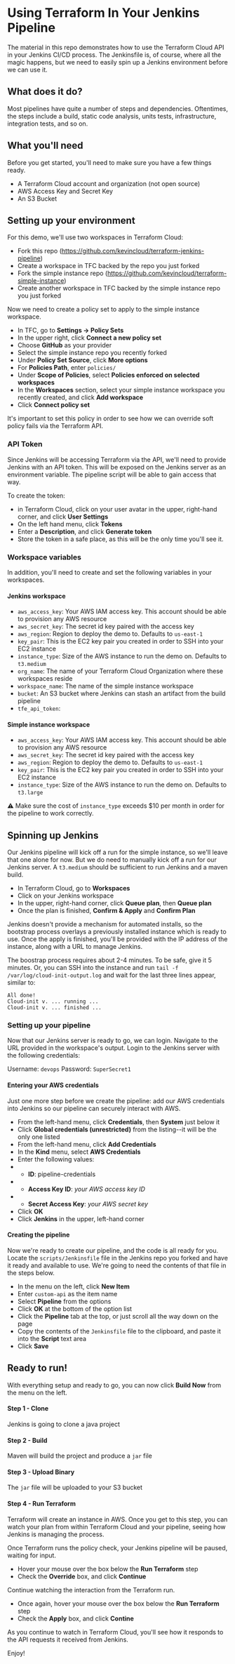 # Using Terraform In Your Jenkins Pipeline

The material in this repo demonstrates how to use the Terraform Cloud API in your Jenkins CI/CD process. The Jenkinsfile is, of course, where all the magic happens, but we need to easily spin up a Jenkins environment before we can use it.

## What does it do?

Most pipelines have quite a number of steps and dependencies. Oftentimes, the steps include a build, static code analysis, units tests, infrastructure, integration tests, and so on.

## What you'll need

Before you get started, you'll need to make sure you have a few things ready.

* A Terraform Cloud account and organization (not open source)
* AWS Access Key and Secret Key
* An S3 Bucket

## Setting up your environment

For this demo, we'll use two workspaces in Terraform Cloud:

* Fork this repo (https://github.com/kevincloud/terraform-jenkins-pipeline)
* Create a workspace in TFC backed by the repo you just forked
* Fork the simple instance repo (https://github.com/kevincloud/terraform-simple-instance)
* Create another workspace in TFC backed by the simple instance repo you just forked

Now we need to create a policy set to apply to the simple instance workspace.

 * In TFC, go to **Settings -> Policy Sets**
 * In the upper right, click **Connect a new policy set**
 * Choose **GitHub** as your provider
 * Select the simple instance repo you recently forked
 * Under **Policy Set Source**, click **More options**
 * For **Policies Path**, enter `policies/`
 * Under **Scope of Policies**, select **Policies enforced on selected workspaces**
 * In the **Workspaces** section, select your simple instance workspace you recently created, and click **Add workspace**
 * Click **Connect policy set**

It's important to set this policy in order to see how we can override soft policy fails via the Terraform API.

### API Token

Since Jenkins will be accessing Terraform via the API, we'll need to provide Jenkins with an API token. This will be exposed on the Jenkins server as an environment variable. The pipeline script will be able to gain access that way.

To create the token:

 * in Terraform Cloud, click on your user avatar in the upper, right-hand corner, and click **User Settings**
 * On the left hand menu, click **Tokens**
 * Enter a **Description**, and click **Generate token**
 * Store the token in a safe place, as this will be the only time you'll see it.

### Workspace variables

In addition, you'll need to create and set the following variables in your workspaces.

#### Jenkins workspace

 * `aws_access_key`: Your AWS IAM access key. This account should be able to provision any AWS resource
 * `aws_secret_key`: The secret id key paired with the access key
 * `aws_region`: Region to deploy the demo to. Defaults to `us-east-1`
 * `key_pair`: This is the EC2 key pair you created in order to SSH into your EC2 instance
 * `instance_type`: Size of the AWS instance to run the demo on. Defaults to `t3.medium`
 * `org_name`: The name of your Terraform Cloud Organization where these workspaces reside
 * `workspace_name`: The name of the simple instance workspace
 * `bucket`: An S3 bucket where Jenkins can stash an artifact from the build pipeline
 * `tfe_api_token`: 

#### Simple instance workspace

 * `aws_access_key`: Your AWS IAM access key. This account should be able to provision any AWS resource
 * `aws_secret_key`: The secret id key paired with the access key
 * `aws_region`: Region to deploy the demo to. Defaults to `us-east-1`
 * `key_pair`: This is the EC2 key pair you created in order to SSH into your EC2 instance
 * `instance_type`: Size of the AWS instance to run the demo on. Defaults to `t3.large`

 :warning: Make sure the cost of `instance_type` exceeds $10 per month in order for the pipeline to work correctly.

## Spinning up Jenkins

Our Jenkins pipeline will kick off a run for the simple instance, so we'll leave that one alone for now. But we do need to manually kick off a run for our Jenkins server. A `t3.medium` should be sufficient to run Jenkins and a maven build.

 * In Terraform Cloud, go to **Workspaces**
 * Click on your Jenkins workspace
 * In the upper, right-hand corner, click **Queue plan**, then **Queue plan**
 * Once the plan is finished, **Confirm & Apply** and **Confirm Plan**

Jenkins doesn't provide a mechanism for automated installs, so the bootstrap process overlays a previously installed instance which is ready to use. Once the apply is finished, you'll be provided with the IP address of the instance, along with a URL to manage Jenkins.

The boostrap process requires about 2-4 minutes. To be safe, give it 5 minutes. Or, you can SSH into the instance and run `tail -f /var/log/cloud-init-output.log` and wait for the last three lines appear, similar to:

```
All done!
Cloud-init v. ... running ...
Cloud-init v. ... finished ...
```

### Setting up your pipeline

Now that our Jenkins server is ready to go, we can login. Navigate to the URL provided in the workspace's output. Login to the Jenkins server with the following credentials:

Username: `devops`
Password: `SuperSecret1`

#### Entering your AWS credentials

Just one more step before we create the pipeline: add our AWS credentials into Jenkins so our pipeline can securely interact with AWS.

 * From the left-hand menu, click **Credentials**, then **System** just below it
 * Click **Global credentials (unrestricted)** from the listing--it will be the only one listed
 * From the left-hand menu, click **Add Credentials**
 * In the **Kind** menu, select **AWS Credentials**
 * Enter the following values:
 * * **ID**: pipeline-credentials
 * * **Access Key ID**: _your AWS access key ID_
 * * **Secret Access Key**: _your AWS secret key_
 * Click **OK**
 * Click **Jenkins** in the upper, left-hand corner

#### Creating the pipeline

Now we're ready to create our pipeline, and the code is all ready for you. Locate the `scripts/Jenkinsfile` file in the Jenkins repo you forked and have it ready and available to use. We're going to need the contents of that file in the steps below.

 * In the menu on the left, click **New Item**
 * Enter `custom-api` as the item name
 * Select **Pipeline** from the options
 * Click **OK** at the bottom of the option list
 * Click the **Pipeline** tab at the top, or just scroll all the way down on the page
 * Copy the contents of the `Jenkinsfile` file to the clipboard, and paste it into the **Script** text area
 * Click **Save**

## Ready to run!

With everything setup and ready to go, you can now click **Build Now** from the menu on the left.

#### Step 1 - Clone

Jenkins is going to clone a java project

#### Step 2 - Build

Maven will build the project and produce a `jar` file

#### Step 3 - Upload Binary

The `jar` file will be uploaded to your S3 bucket

#### Step 4 - Run Terraform

Terraform will create an instance in AWS. Once you get to this step, you can watch your plan from within Terraform Cloud and your pipeline, seeing how Jenkins is managing the process.

Once Terraform runs the policy check, your Jenkins pipeline will be paused, waiting for input.

 * Hover your mouse over the box below the **Run Terraform** step
 * Check the **Override** box, and click **Continue**

Continue watching the interaction from the Terraform run.

 * Once again, hover your mouse over the box below the **Run Terraform** step
 * Check the **Apply** box, and click **Contine**

As you continue to watch in Terraform Cloud, you'll see how it responds to the API requests it received from Jenkins.

Enjoy!
